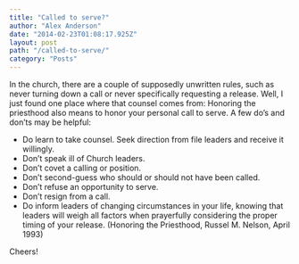 ```yaml
---
title: "Called to serve?"
author: "Alex Anderson"
date: "2014-02-23T01:08:17.925Z"
layout: post
path: "/called-to-serve/"
category: "Posts"
---
```


In the church, there are a couple of supposedly unwritten rules, such as never turning down a call or never specifically requesting a release. Well, I just found one place where that counsel comes from: Honoring the priesthood also means to honor your personal call to serve. A few do’s and don’ts may be helpful:
* Do learn to take counsel. Seek direction from file leaders and receive it willingly. 
* Don’t speak ill of Church leaders. 
* Don’t covet a calling or position. 
* Don’t second-guess who should or should not have been called. 
* Don’t refuse an opportunity to serve. 
* Don’t resign from a call. 
* Do inform leaders of changing circumstances in your life, knowing that leaders will weigh all factors when prayerfully considering the proper timing of your release. 
(Honoring the Priesthood, Russel M. Nelson, April 1993) 

Cheers!